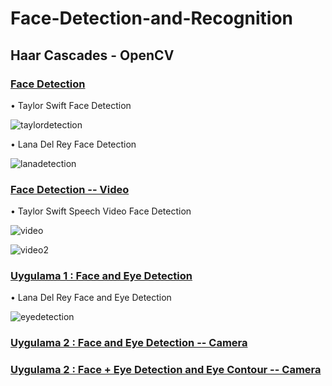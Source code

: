 # Face-Detection-and-Recognition

## Haar Cascades - OpenCV

### [Face Detection](https://github.com/defnebusecelik/Face-Detection-and-Recognition/blob/main/facedetection.py)

• Taylor Swift Face Detection

![taylordetection](https://github.com/defnebusecelik/Face-Detection-and-Recognition/assets/110555559/47b1375e-f571-4827-bd2a-3012a3ebd788)

• Lana Del Rey Face Detection

![lanadetection](https://github.com/defnebusecelik/Face-Detection-and-Recognition/assets/110555559/6b2a41d0-d724-45c7-a55d-c8921e66d1a5)

### [Face Detection -- Video](https://github.com/defnebusecelik/Face-Detection-and-Recognition/blob/main/facedetection_video.py)

• Taylor Swift Speech Video Face Detection 

![video](https://github.com/defnebusecelik/Face-Detection-and-Recognition/assets/110555559/8db0249f-e290-48fd-9c54-c457157e1da0)

![video2](https://github.com/defnebusecelik/Face-Detection-and-Recognition/assets/110555559/0ac344ec-849a-4e9f-a28c-e023c815c5eb)

### [Uygulama 1 : Face and Eye Detection ](https://github.com/defnebusecelik/Face-Detection-and-Recognition/blob/main/haarcascade%C3%B6dev1.py)

• Lana Del Rey Face and Eye Detection

![eyedetection](https://github.com/defnebusecelik/Face-Detection-and-Recognition/assets/110555559/2205f795-d7fa-4010-b568-32741358a3f8)

### [Uygulama 2 : Face and Eye Detection -- Camera](https://github.com/defnebusecelik/Face-Detection-and-Recognition/blob/main/haarcascade%C3%B6dev2.py)

### [Uygulama 2 : Face + Eye Detection and Eye Contour -- Camera](https://github.com/defnebusecelik/Face-Detection-and-Recognition/blob/main/haarcascade%C3%B6dev3.py)


